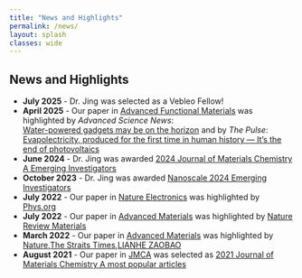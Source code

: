 ```yaml
---
title: "News and Highlights"
permalink: /news/
layout: splash
classes: wide
---
```


## News and Highlights
- **July 2025** - Dr. Jing was selected as a Vebleo Fellow! 
- **April 2025** - Our paper in [Advanced Functional Materials](https://advanced.onlinelibrary.wiley.com/doi/full/10.1002/adfm.202423371) was highlighted by *Advanced Science News*:  
  [Water-powered gadgets may be on the horizon](https://www.advancedsciencenews.com/water-powered-gadgets-may-be-on-the-horizon-thanks-to-new-evaporation-based-energy-device/) and by *The Pulse*: [Evapolectricity, produced for the first time in human history — It’s the end of photovoltaics](https://www.ecoportal.net/en/evapolectricity-produced-for-first-time/10138/#google_vignette)
- **June 2024** - Dr. Jing was awarded [2024 Journal of Materials Chemistry A Emerging Investigators](https://pubs.rsc.org/en/journals/articlecollectionlanding?sercode=ta&themeid=c932e3ca-cbb9-4140-8bc2-d980c1644893)
- **October 2023** - Dr. Jing was awarded [Nanoscale 2024 Emerging Investigators](https://pubs.rsc.org/en/journals/articlecollectionlanding?sercode=nr&themeid=18284e16-d5de-496d-a3ee-a0ee3f8c0335)
- **July 2022** - Our paper in [Nature Electronics](https://www.nature.com/articles/s41928-022-00777-z) was highlighted by [Phys.org](https://phys.org/news/2022-07-2d-electronics-boost.html)
- **July 2022** - Our paper in [Advanced Materials](https://advanced.onlinelibrary.wiley.com/doi/10.1002/aisy.202100244) was highlighted by [Nature Review Materials](https://www.nature.com/articles/s41578-022-00470-9)
- **March 2022** - Our paper in [Advanced Materials](https://advanced.onlinelibrary.wiley.com/doi/abs/10.1002/adma.202110518) was highlighted by [Nature](https://www.nature.com/articles/d41586-022-00774-4),[The Straits Times](https://www.straitstimes.com/singapore/environment/scientists-from-astar-ntu-find-way-to-upcycle-old-solar-panels),[LIANHE ZAOBAO](https://www.zaobao.com.sg/news/singapore/story20220704-1289254)
- **August 2021** - Our paper in [JMCA](https://pubs.rsc.org/en/content/articlelanding/2021/ta/d1ta05866e) was selected as [2021 Journal of Materials Chemistry A most popular articles](https://pubs.rsc.org/en/journals/articlecollectionlanding?sercode=ta&themeid=e8e47136-f0ea-423c-9920-36df57830850)